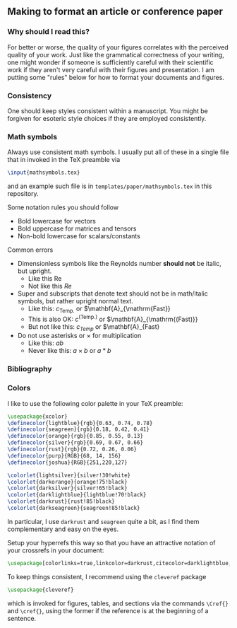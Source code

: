 ## Making to format an article or conference paper

### Why should I read this?

For better or worse, the quality of your figures correlates with the perceived quality of your work.
Just like the grammatical correctness of your writing, one might wonder if someone is sufficiently careful with their scientific work if they aren't very careful with their figures and presentation.
I am putting some "rules" below for how to format your documents and figures.

### Consistency

One should keep styles consistent within a manuscript.
You might be forgiven for esoteric style choices if they are employed consistently.

### Math symbols

Always use consistent math symbols.
I usually put all of these in a single file that in invoked in the TeX preamble via
```tex
\input{mathsymbols.tex}
```
and an example such file is in `templates/paper/mathsymbols.tex` in this repository.

Some notation rules you should follow
* Bold lowercase for vectors
* Bold uppercase for matrices and tensors
* Non-bold lowercase for scalars/constants

Common errors
* Dimensionless symbols like the Reynolds number __should not__ be italic, but upright.
    * Like this $\mathrm{Re}$
    * Not like this $Re$
* Super and subscripts that denote text should not be in math/italic symbols, but rather upright normal text. 
    * Like this: $c_{\mathrm{Temp.}}$ or $\mathbf{A}_{\mathrm{Fast}}
    * This is also OK: $c^{\mathrm{(Temp.)}}$ or $\mathbf{A}_{\mathrm{(Fast)}}
    * But not like this: $c_{Temp}$ or $\mathbf{A}_{Fast}
* Do not use asterisks or $\times$ for multiplication
    * Like this: $ab$
    * Never like this: $a\times b$ or $a \ast b$

### Bibliography

### Colors

I like to use the following color palette in your TeX preamble:
```tex
\usepackage{xcolor}
\definecolor{lightblue}{rgb}{0.63, 0.74, 0.78}
\definecolor{seagreen}{rgb}{0.18, 0.42, 0.41}
\definecolor{orange}{rgb}{0.85, 0.55, 0.13}
\definecolor{silver}{rgb}{0.69, 0.67, 0.66}
\definecolor{rust}{rgb}{0.72, 0.26, 0.06}
\definecolor{purp}{RGB}{68, 14, 156}
\definecolor{joshua}{RGB}{251,220,127}

\colorlet{lightsilver}{silver!30!white}
\colorlet{darkorange}{orange!75!black}
\colorlet{darksilver}{silver!65!black}
\colorlet{darklightblue}{lightblue!70!black}
\colorlet{darkrust}{rust!85!black}
\colorlet{darkseagreen}{seagreen!85!black}
```
In particular, I use `darkrust` and `seagreen` quite a bit, as I find them complementary and easy on the eyes.

Setup your hyperrefs this way so that you have an attractive notation of your crossrefs in your document:
```tex
\usepackage[colorlinks=true,linkcolor=darkrust,citecolor=darklightblue,urlcolor=darksilver]{hyperref}
```

To keep things consistent, I recommend using the `cleveref` package
```tex
\usepackage{cleveref}
```
which is invoked for figures, tables, and sections via the commands `\Cref{}` and `\cref{}`, using the former if the reference is at the beginning of a sentence.


